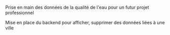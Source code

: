 Prise en main des données de la qualité de l'eau pour un futur projet professionnel

Mise en place du backend pour afficher, supprimer des données liées à une ville
